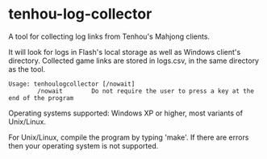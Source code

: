 tenhou-log-collector
====================

A tool for collecting log links from Tenhou's Mahjong clients.

It will look for logs in Flash's local storage as well as Windows client's directory. Collected game links are stored in logs.csv, in the same directory as the tool.

```
Usage: tenhoulogcollector [/nowait]
        /nowait        Do not require the user to press a key at the end of the program
```

Operating systems supported: Windows XP or higher, most variants of Unix/Linux.

For Unix/Linux, compile the program by typing 'make'. If there are errors then your operating system is not supported.
